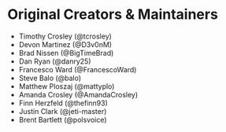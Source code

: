 Original Creators & Maintainers
===================
* Timothy Crosley (@tcrosley)
* Devon Martinez (@D3v0nM)
* Brad Nissen (@BigTimeBrad)
* Dan Ryan (@danry25)
* Francesco Ward (@FrancescoWard)
* Steve Balo (@balo)
* Matthew Ploszaj (@mattyplo)
* Amanda Crosley (@AmandaCrosley)
* Finn Herzfeld (@thefinn93)
* Justin Clark (@jeti-master)
* Brent Bartlett (@polsvoice)
